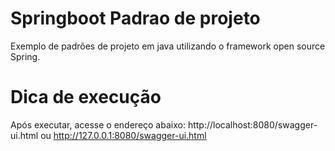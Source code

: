 # Springboot Padrao de projeto
Exemplo de padrões de projeto em java utilizando o framework open source Spring.

# Dica de execução
Após executar, acesse o endereço abaixo:
http://localhost:8080/swagger-ui.html
ou
http://127.0.0.1:8080/swagger-ui.html
